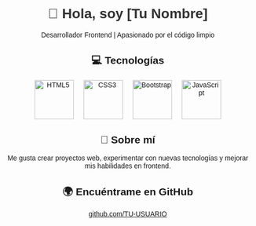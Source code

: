 <!DOCTYPE html>
<html lang="es">
<head>
  <meta charset="UTF-8">
  <meta name="viewport" content="width=device-width, initial-scale=1.0">
  <title>Mi Perfil GitHub</title>
  <style>
    body {
      font-family: Arial, sans-serif;
      text-align: center;
      margin: 40px;
    }
    h1 {
      color: #333;
    }
    .skills {
      display: flex;
      justify-content: center;
      gap: 20px;
      margin-top: 20px;
    }
    .skills img {
      width: 80px;
      height: 80px;
      object-fit: contain;
    }
  </style>
</head>
<body>
  <h1>👋 Hola, soy [Tu Nombre]</h1>
  <p>Desarrollador Frontend | Apasionado por el código limpio</p>

  <h2>💻 Tecnologías</h2>
  <div class="skills">
    <img src="https://cdn.jsdelivr.net/gh/devicons/devicon/icons/html5/html5-original.svg" alt="HTML5">
    <img src="https://cdn.jsdelivr.net/gh/devicons/devicon/icons/css3/css3-original.svg" alt="CSS3">
    <img src="https://cdn.jsdelivr.net/gh/devicons/devicon/icons/bootstrap/bootstrap-original.svg" alt="Bootstrap">
    <img src="https://cdn.jsdelivr.net/gh/devicons/devicon/icons/javascript/javascript-original.svg" alt="JavaScript">
  </div>

  <h2>📌 Sobre mí</h2>
  <p>Me gusta crear proyectos web, experimentar con nuevas tecnologías y mejorar mis habilidades en frontend.</p>

  <h2>🌍 Encuéntrame en GitHub</h2>
  <p><a href="https://github.com/TU-USUARIO" target="_blank">github.com/TU-USUARIO</a></p>
</body>
</html>
